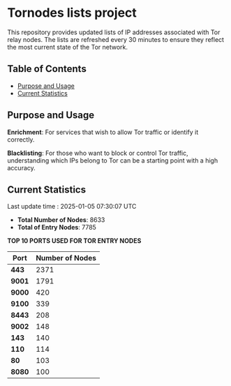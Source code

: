 # Tornodes lists project

This repository provides updated lists of IP addresses associated with Tor relay nodes. The lists are refreshed every 30 minutes to ensure they reflect the most current state of the Tor network.

## Table of Contents

- [Purpose and Usage](#purpose-and-usage)
- [Current Statistics](#current-statistics)


## Purpose and Usage

**Enrichment**: For services that wish to allow Tor traffic or identify it correctly.

**Blacklisting**: For those who want to block or control Tor traffic, understanding which IPs belong to Tor can be a starting point with a high accuracy.

## Current Statistics

Last update time : 2025-01-05 07:30:07 UTC

- **Total Number of Nodes**: 8633
- **Total of Entry Nodes**: 7785

**TOP 10 PORTS USED FOR TOR ENTRY NODES**

| **Port** | **Number of Nodes** |
|------|-----------------|
| **443**   | 2371  |
| **9001**   | 1791  |
| **9000**   | 420  |
| **9100**   | 339  |
| **8443**   | 208  |
| **9002**   | 148  |
| **143**   | 140  |
| **110**   | 114  |
| **80**   | 103  |
| **8080**   | 100  |

